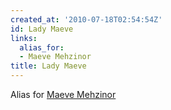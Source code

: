 ```yaml
---
created_at: '2010-07-18T02:54:54Z'
id: Lady Maeve
links:
  alias_for:
  - Maeve Mehzinor
title: Lady Maeve
---
```


Alias for [Maeve Mehzinor]

  [Maeve Mehzinor]: Maeve_Mehzinor